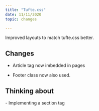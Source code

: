 ```yaml
---
title: "Tufte.css"
date: 11/11/2020
topic: changes

---
```


Improved layouts to match tufte.css better.

## Changes

- Article tag now imbedded in pages

- Footer class now also used.

## Thinking about

\- Implementing a section tag

